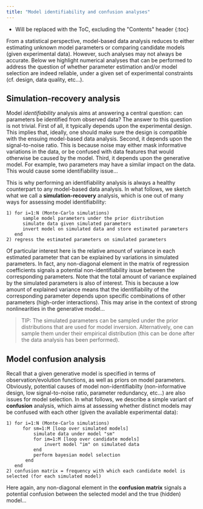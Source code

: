```yaml
---
title: "Model identifiability and confusion analyses"
---
```

* Will be replaced with the ToC, excluding the "Contents" header
{:toc}


From a statistical perspective, model-based data analysis reduces to either estimating unknown model parameters or comparing candidate models (given experimental data). However, such analyses may not always be accurate. Below we highlight numerical analyses that can be performed to address the question of whether parameter estimation and/or model selection are indeed reliable, under a given set of experimental constraints (cf. design, data quality, etc...). 

 
## Simulation-recovery analysis

Model *identifiability* analysis aims at answering a central question: can parameters be identified from observed data? The answer to this question is not trivial. First of all, it typically depends upon the experimental design. This implies that, ideally, one should make sure the design is compatible with the ensuing model-based data analysis. Second, it depends upon the signal-to-noise ratio. This is because noise may either mask informative variations in the data, or be confused with data features that would otherwise be caused by the model. Third, it depends upon the generative model. For example, two parameters may have a similar impact on the data. This would cause some identifiability issue...

This is why performing an identifiability analysis is always a healthy counterpart to any model-based data analysis. In what follows, we sketch what we call a **simulation-recovery** analysis, which is one out of many ways for assessing model identifiability:

```
1) for i=1:N (Monte-Carlo simulations)
      sample model parameters under the prior distribution
      simulate data given simulated parameters
      invert model on simulated data and store estimated parameters
   end
2) regress the estimated parameters on simulated parameters
```

Of particular interest here is the relative amount of variance in each estimated parameter that can be explained by variations in simulated parameters. In fact, any non-diagonal element in the matrix of regression coefficients signals a potential non-identifiability issue between the corresponding parameters. Note that the total amount of variance explained by the simulated parameters is also of interest. This is because a low amount of explained variance means that the identifiability of the corresponding parameter depends upon specific combinations of other parameters (high-order interactions). This may arise in the context of strong nonlinearities in the generative model...  


> TIP: The simulated parameters can be sampled under the prior distributions that are used for model inversion. Alternatively, one can sample them under their empirical distribution (this can be done after the data analysis has been performed).   


## Model confusion analysis

Recall that a given generative model is specified in terms of observation/evolution functions, as well as priors on model parameters. Obviously, potential causes of model non-identifiabilty (non-informative design, low signal-to-noise ratio, parameter redundancy, etc...) are also issues for model selection. In what follows, we describe a simple variant of **confusion** analysis, which aims at assessing whether distinct models may be confused with each other (given the available experimental data):

```
1) for i=1:N (Monte-Carlo simulations)
      for sm=1:M [loop over simulated models]
          simulate data under model "sm"
          for im=1:M [loop over candidate models]
              invert model "im" on simulated data
          end
          perform bayesian model selection
       end
   end
2) confusion matrix = frequency with which each candidate model is selected (for each simulated model)
```

Here again, any non-diagonal element in the **confusion matrix** signals a potential confusion between the selected model and the true (hidden) model...

 
